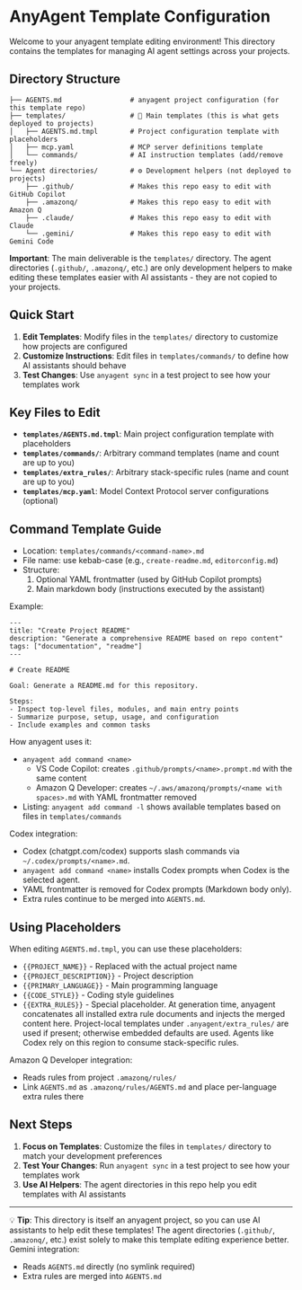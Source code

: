 # AnyAgent Template Configuration

Welcome to your anyagent template editing environment! This directory contains the templates for managing AI agent settings across your projects.

## Directory Structure

```
├── AGENTS.md                 # anyagent project configuration (for this template repo)
├── templates/                # 🎯 Main templates (this is what gets deployed to projects)
│   ├── AGENTS.md.tmpl        # Project configuration template with placeholders
│   ├── mcp.yaml              # MCP server definitions template
│   └── commands/             # AI instruction templates (add/remove freely)
└── Agent directories/        # ⚙️ Development helpers (not deployed to projects)
    ├── .github/              # Makes this repo easy to edit with GitHub Copilot
    ├── .amazonq/             # Makes this repo easy to edit with Amazon Q
    ├── .claude/              # Makes this repo easy to edit with Claude
    └── .gemini/              # Makes this repo easy to edit with Gemini Code
```

**Important**: The main deliverable is the `templates/` directory. The agent directories (`.github/`, `.amazonq/`, etc.) are only development helpers to make editing these templates easier with AI assistants - they are not copied to your projects.

## Quick Start

1. **Edit Templates**: Modify files in the `templates/` directory to customize how projects are configured
2. **Customize Instructions**: Edit files in `templates/commands/` to define how AI assistants should behave  
3. **Test Changes**: Use `anyagent sync` in a test project to see how your templates work

## Key Files to Edit

- **`templates/AGENTS.md.tmpl`**: Main project configuration template with placeholders
- **`templates/commands/`**: Arbitrary command templates (name and count are up to you)
- **`templates/extra_rules/`**: Arbitrary stack-specific rules (name and count are up to you)
- **`templates/mcp.yaml`**: Model Context Protocol server configurations (optional)

## Command Template Guide

- Location: `templates/commands/<command-name>.md`
- File name: use kebab-case (e.g., `create-readme.md`, `editorconfig.md`)
- Structure:
  1. Optional YAML frontmatter (used by GitHub Copilot prompts)
  2. Main markdown body (instructions executed by the assistant)

Example:
```
---
title: "Create Project README"
description: "Generate a comprehensive README based on repo content"
tags: ["documentation", "readme"]
---

# Create README

Goal: Generate a README.md for this repository.

Steps:
- Inspect top-level files, modules, and main entry points
- Summarize purpose, setup, usage, and configuration
- Include examples and common tasks
```

How anyagent uses it:
- `anyagent add command <name>`
  - VS Code Copilot: creates `.github/prompts/<name>.prompt.md` with the same content
  - Amazon Q Developer: creates `~/.aws/amazonq/prompts/<name with spaces>.md` with YAML frontmatter removed
- Listing: `anyagent add command -l` shows available templates based on files in `templates/commands`

Codex integration:
- Codex (chatgpt.com/codex) supports slash commands via `~/.codex/prompts/<name>.md`.
- `anyagent add command <name>` installs Codex prompts when Codex is the selected agent.
- YAML frontmatter is removed for Codex prompts (Markdown body only).
- Extra rules continue to be merged into `AGENTS.md`.

## Using Placeholders

When editing `AGENTS.md.tmpl`, you can use these placeholders:
- `{{PROJECT_NAME}}` - Replaced with the actual project name
- `{{PROJECT_DESCRIPTION}}` - Project description
- `{{PRIMARY_LANGUAGE}}` - Main programming language
- `{{CODE_STYLE}}` - Coding style guidelines
- `{{EXTRA_RULES}}` - Special placeholder. At generation time, anyagent concatenates all installed extra rule documents and injects the merged content here. Project-local templates under `.anyagent/extra_rules/` are used if present; otherwise embedded defaults are used. Agents like Codex rely on this region to consume stack-specific rules.

Amazon Q Developer integration:
- Reads rules from project `.amazonq/rules/`
- Link `AGENTS.md` as `.amazonq/rules/AGENTS.md` and place per-language extra rules there

## Next Steps

1. **Focus on Templates**: Customize the files in `templates/` directory to match your development preferences
2. **Test Your Changes**: Run `anyagent sync` in a test project to see how your templates work
3. **Use AI Helpers**: The agent directories in this repo help you edit templates with AI assistants

---

💡 **Tip**: This directory is itself an anyagent project, so you can use AI assistants to help edit these templates! The agent directories (`.github/`, `.amazonq/`, etc.) exist solely to make this template editing experience better.
Gemini integration:
- Reads `AGENTS.md` directly (no symlink required)
- Extra rules are merged into `AGENTS.md`
